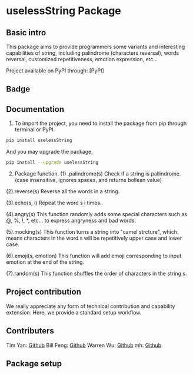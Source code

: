 # uselessString Package

## Basic intro
This package aims to provide programmers some variants and interesting capabilities of string, including palindrome (characters reversal), words reversal, customized repetitiveness, emotion expression, etc...

Project available on PyPI through: 
[PyPI]


## Badge


## Documentation

1. To import the project, you need to install the package from pip through terminal or PyPI. 
```bash
pip install uselessString
```

And you may upgrade the package. 
```bash
pip install --upgrade uselessString
```

2. Package function. 
(1) .palindrome(s)
Check if a string is pallindrome. (case insensitive, ignores spaces, and returns bollean value)

(2).reverse(s)
Reverse all the words in a string. 



(3).echo(s, i)
Repeat the word s i times. 

(4).angry(s)
This function randomly adds some special characters such as @, %, !, *, etc... to express angryness and bad words. 


(5).mocking(s)
This function turns a string into "camel strcture", which means characters in the word s will be repetitively upper case and lower case. 


(6).emoji(s, emotion)
This function will add emoji corresponding to input emotion at the end of the string. 

(7).random(s)
This function shuffles the order of characters in the string s. 


## Project contribution
We really appreciate any form of technical contribution and capability extension. Here, we provide a standard setup workflow. 

## Contributers
Tim Yan: [Github](https://github.com/T1mmmmm)
Bill Feng: [Github](https://github.com/BillBBle)
Warren Wu: [Github](https://github.com/W0rren12)
mh: [Github](https://github.com/mh6355)

## Package setup

